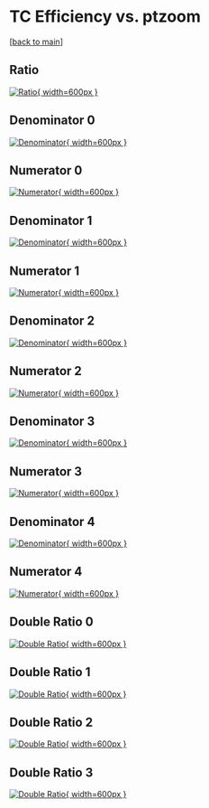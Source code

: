 # TC Efficiency vs. ptzoom

[[back to main](./)]



## Ratio

[![Ratio](../mtv/var/TC_loweta_0_1_eff_ptzoom.png){ width=600px }](../mtv/var/TC_loweta_0_1_eff_ptzoom.pdf)

## Denominator 0

[![Denominator](../mtv/den/TC_loweta_0_1_eff_ptzoom_den0.png){ width=600px }](../mtv/den/TC_loweta_0_1_eff_ptzoom_den0.pdf)

## Numerator 0

[![Numerator](../mtv/num/TC_loweta_0_1_eff_ptzoom_num0.png){ width=600px }](../mtv/num/TC_loweta_0_1_eff_ptzoom_num0.pdf)

## Denominator 1

[![Denominator](../mtv/den/TC_loweta_0_1_eff_ptzoom_den1.png){ width=600px }](../mtv/den/TC_loweta_0_1_eff_ptzoom_den1.pdf)

## Numerator 1

[![Numerator](../mtv/num/TC_loweta_0_1_eff_ptzoom_num1.png){ width=600px }](../mtv/num/TC_loweta_0_1_eff_ptzoom_num1.pdf)

## Denominator 2

[![Denominator](../mtv/den/TC_loweta_0_1_eff_ptzoom_den2.png){ width=600px }](../mtv/den/TC_loweta_0_1_eff_ptzoom_den2.pdf)

## Numerator 2

[![Numerator](../mtv/num/TC_loweta_0_1_eff_ptzoom_num2.png){ width=600px }](../mtv/num/TC_loweta_0_1_eff_ptzoom_num2.pdf)

## Denominator 3

[![Denominator](../mtv/den/TC_loweta_0_1_eff_ptzoom_den3.png){ width=600px }](../mtv/den/TC_loweta_0_1_eff_ptzoom_den3.pdf)

## Numerator 3

[![Numerator](../mtv/num/TC_loweta_0_1_eff_ptzoom_num3.png){ width=600px }](../mtv/num/TC_loweta_0_1_eff_ptzoom_num3.pdf)

## Denominator 4

[![Denominator](../mtv/den/TC_loweta_0_1_eff_ptzoom_den4.png){ width=600px }](../mtv/den/TC_loweta_0_1_eff_ptzoom_den4.pdf)

## Numerator 4

[![Numerator](../mtv/num/TC_loweta_0_1_eff_ptzoom_num4.png){ width=600px }](../mtv/num/TC_loweta_0_1_eff_ptzoom_num4.pdf)

## Double Ratio 0

[![Double Ratio](../mtv/ratio/TC_loweta_0_1_eff_ptzoom_ratio0.png){ width=600px }](../mtv/ratio/TC_loweta_0_1_eff_ptzoom_ratio0.pdf)

## Double Ratio 1

[![Double Ratio](../mtv/ratio/TC_loweta_0_1_eff_ptzoom_ratio1.png){ width=600px }](../mtv/ratio/TC_loweta_0_1_eff_ptzoom_ratio1.pdf)

## Double Ratio 2

[![Double Ratio](../mtv/ratio/TC_loweta_0_1_eff_ptzoom_ratio2.png){ width=600px }](../mtv/ratio/TC_loweta_0_1_eff_ptzoom_ratio2.pdf)

## Double Ratio 3

[![Double Ratio](../mtv/ratio/TC_loweta_0_1_eff_ptzoom_ratio3.png){ width=600px }](../mtv/ratio/TC_loweta_0_1_eff_ptzoom_ratio3.pdf)

